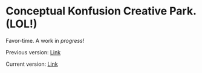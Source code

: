 Conceptual Konfusion Creative Park. (LOL!)
==========================================

Favor-time. A work in _progress!_

Previous version: [Link](http://www.ckcpark.net/)

Current version: [Link](http://umayrshahid.com/@/ckcp/)
